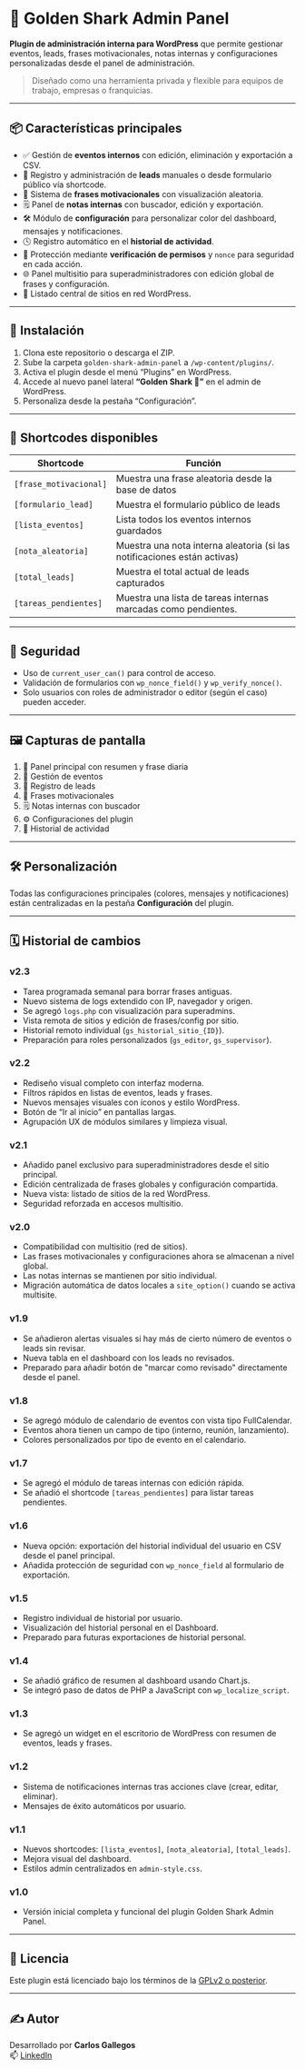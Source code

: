 # 🦈 Golden Shark Admin Panel

**Plugin de administración interna para WordPress** que permite gestionar eventos, leads, frases motivacionales, notas internas y configuraciones personalizadas desde el panel de administración.

> Diseñado como una herramienta privada y flexible para equipos de trabajo, empresas o franquicias.

---

## 📦 Características principales

- ✅ Gestión de **eventos internos** con edición, eliminación y exportación a CSV.
- 📨 Registro y administración de **leads** manuales o desde formulario público vía shortcode.
- 💬 Sistema de **frases motivacionales** con visualización aleatoria.
- 🗒️ Panel de **notas internas** con buscador, edición y exportación.
- 🛠️ Módulo de **configuración** para personalizar color del dashboard, mensajes y notificaciones.
- 🕓 Registro automático en el **historial de actividad**.
- 🔐 Protección mediante **verificación de permisos** y `nonce` para seguridad en cada acción.
- 🌐 Panel multisitio para superadministradores con edición global de frases y configuración.
- 🧭 Listado central de sitios en red WordPress.

---

## 🚀 Instalación

1. Clona este repositorio o descarga el ZIP.
2. Sube la carpeta `golden-shark-admin-panel` a `/wp-content/plugins/`.
3. Activa el plugin desde el menú “Plugins” en WordPress.
4. Accede al nuevo panel lateral **“Golden Shark 🦈”** en el admin de WordPress.
5. Personaliza desde la pestaña “Configuración”.

---

## 🧩 Shortcodes disponibles

| Shortcode               | Función                                                                 |
|------------------------|------------------------------------------------------------------------|
| `[frase_motivacional]` | Muestra una frase aleatoria desde la base de datos                     |
| `[formulario_lead]`    | Muestra el formulario público de leads                                 |
| `[lista_eventos]`      | Lista todos los eventos internos guardados                             |
| `[nota_aleatoria]`     | Muestra una nota interna aleatoria (si las notificaciones están activas) |
| `[total_leads]`        | Muestra el total actual de leads capturados                           |
| `[tareas_pendientes]` | Muestra una lista de tareas internas marcadas como pendientes. |

---

## 🔐 Seguridad

- Uso de `current_user_can()` para control de acceso.
- Validación de formularios con `wp_nonce_field()` y `wp_verify_nonce()`.
- Solo usuarios con roles de administrador o editor (según el caso) pueden acceder.

---

## 🖼️ Capturas de pantalla

1. 🧠 Panel principal con resumen y frase diaria  
2. 📅 Gestión de eventos  
3. 📨 Registro de leads  
4. 💬 Frases motivacionales  
5. 🗒️ Notas internas con buscador  
6. ⚙️ Configuraciones del plugin  
7. 📜 Historial de actividad  

---

## 🛠️ Personalización

Todas las configuraciones principales (colores, mensajes y notificaciones) están centralizadas en la pestaña **Configuración** del plugin.

---

## 🗓️ Historial de cambios

### v2.3
- Tarea programada semanal para borrar frases antiguas.
- Nuevo sistema de logs extendido con IP, navegador y origen.
- Se agregó `logs.php` con visualización para superadmins.
- Vista remota de sitios y edición de frases/config por sitio.
- Historial remoto individual (`gs_historial_sitio_{ID}`).
- Preparación para roles personalizados (`gs_editor`, `gs_supervisor`).

### v2.2
- Rediseño visual completo con interfaz moderna.
- Filtros rápidos en listas de eventos, leads y frases.
- Nuevos mensajes visuales con íconos y estilo WordPress.
- Botón de “Ir al inicio” en pantallas largas.
- Agrupación UX de módulos similares y limpieza visual.

### v2.1
- Añadido panel exclusivo para superadministradores desde el sitio principal.
- Edición centralizada de frases globales y configuración compartida.
- Nueva vista: listado de sitios de la red WordPress.
- Seguridad reforzada en accesos multisitio.

### v2.0
- Compatibilidad con multisitio (red de sitios).
- Las frases motivacionales y configuraciones ahora se almacenan a nivel global.
- Las notas internas se mantienen por sitio individual.
- Migración automática de datos locales a `site_option()` cuando se activa multisite.

### v1.9
- Se añadieron alertas visuales si hay más de cierto número de eventos o leads sin revisar.
- Nueva tabla en el dashboard con los leads no revisados.
- Preparado para añadir botón de "marcar como revisado" directamente desde el panel.

### v1.8
- Se agregó módulo de calendario de eventos con vista tipo FullCalendar.
- Eventos ahora tienen un campo de tipo (interno, reunión, lanzamiento).
- Colores personalizados por tipo de evento en el calendario.

### v1.7
- Se agregó el módulo de tareas internas con edición rápida.
- Se añadió el shortcode `[tareas_pendientes]` para listar tareas pendientes.

### v1.6
- Nueva opción: exportación del historial individual del usuario en CSV desde el panel principal.
- Añadida protección de seguridad con `wp_nonce_field` al formulario de exportación.

### v1.5
- Registro individual de historial por usuario.
- Visualización del historial personal en el Dashboard.
- Preparado para futuras exportaciones de historial personal.

### v1.4
- Se añadió gráfico de resumen al dashboard usando Chart.js.
- Se integró paso de datos de PHP a JavaScript con `wp_localize_script`.

### v1.3
- Se agregó un widget en el escritorio de WordPress con resumen de eventos, leads y frases.

### v1.2
- Sistema de notificaciones internas tras acciones clave (crear, editar, eliminar).
- Mensajes de éxito automáticos por usuario.

### v1.1
- Nuevos shortcodes: `[lista_eventos]`, `[nota_aleatoria]`, `[total_leads]`.
- Mejora visual del dashboard.
- Estilos admin centralizados en `admin-style.css`.

### v1.0
- Versión inicial completa y funcional del plugin Golden Shark Admin Panel.

---

## 📄 Licencia

Este plugin está licenciado bajo los términos de la [GPLv2 o posterior](https://www.gnu.org/licenses/gpl-2.0.html).

---

## ✍️ Autor

Desarrollado por **Carlos Gallegos**  
📫 [LinkedIn](https://www.linkedin.com/in/carlos-bryan-gallegos-batallanos-397223290)